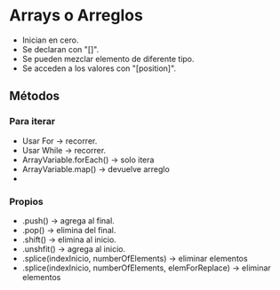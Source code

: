 # Arrays o Arreglos

- Inician en cero.
- Se declaran con "[]".
- Se pueden mezclar elemento de diferente tipo.
- Se acceden a los valores con "[position]".

## Métodos

### Para iterar

- Usar For -> recorrer.
- Usar While -> recorrer.
- ArrayVariable.forEach() -> solo itera
- ArrayVariable.map() -> devuelve arreglo
-

### Propios

- .push() -> agrega al final.
- .pop() -> elimina del final.
- .shift() -> elimina al inicio.
- .unshfit() -> agrega al inicio.
- .splice(indexInicio, numberOfElements) -> eliminar elementos
- .splice(indexInicio, numberOfElements, elemForReplace) -> eliminar elementos
